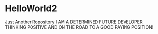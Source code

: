 # HelloWorld2
Just Another Ropository
I AM A DETERMINED FUTURE DEVELOPER THINKING POSITIVE AND ON THE ROAD TO A GOOD PAYING POSITION!

